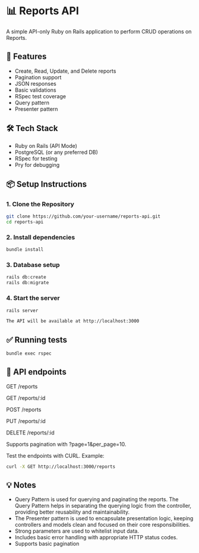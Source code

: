 # 📊 Reports API

A simple API-only Ruby on Rails application to perform CRUD operations on Reports.

## 🚀 Features

- Create, Read, Update, and Delete reports
- Pagination support
- JSON responses
- Basic validations
- RSpec test coverage
- Query pattern
- Presenter pattern

## 🛠 Tech Stack

- Ruby on Rails (API Mode)
- PostgreSQL (or any preferred DB)
- RSpec for testing
- Pry for debugging

## 📦 Setup Instructions

### 1. Clone the Repository

```bash
git clone https://github.com/your-username/reports-api.git
cd reports-api
```

### 2. Install dependencies
```bash
bundle install
```

### 3. Database setup
```bash
rails db:create
rails db:migrate
```

### 4. Start the server
```bash
rails server

The API will be available at http://localhost:3000
```

## ✅ Running tests

```bash
bundle exec rspec
```


## 📄 API endpoints

GET /reports

GET /reports/:id

POST /reports

PUT /reports/:id

DELETE /reports/:id

Supports pagination with ?page=1&per_page=10.

Test the endpoints with CURL. 
Example: 
```bash
curl -X GET http://localhost:3000/reports
```

## 💡 Notes

- Query Pattern is used for querying and paginating the reports. The Query Pattern helps in separating the querying logic from the controller, providing better reusability and maintainability.
- The Presenter pattern is used to encapsulate presentation logic, keeping controllers and models clean and focused on their core responsibilities.
- Strong parameters are used to whitelist input data.
- Includes basic error handling with appropriate HTTP status codes.
- Supports basic pagination
